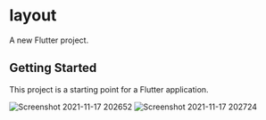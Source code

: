 # layout

A new Flutter project.

## Getting Started

This project is a starting point for a Flutter application.


![Screenshot 2021-11-17 202652](https://user-images.githubusercontent.com/57847932/142209561-1cbbe7c6-4d5f-4a61-ad93-d161d6887b76.jpg) ![Screenshot 2021-11-17 202724](https://user-images.githubusercontent.com/57847932/142209574-adb87830-a372-4eb9-a257-c7a729f319c7.jpg)
